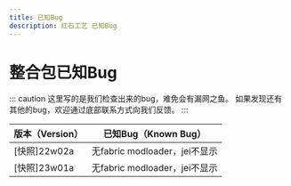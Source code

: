 ```yaml
---
title: 已知Bug
description: 红石工艺 已知Bug
---
```

# 整合包已知Bug
::: caution
这里写的是我们检查出来的bug，难免会有漏网之鱼。
如果发现还有其他的bug，欢迎通过底部联系方式向我们反馈。
:::

| 版本（Version） | 已知Bug（Known Bug） |
| ----- | ----- |
| [快照]22w02a | 无fabric modloader，jei不显示 |
| [快照]23w01a | 无fabric modloader，jei不显示 |
